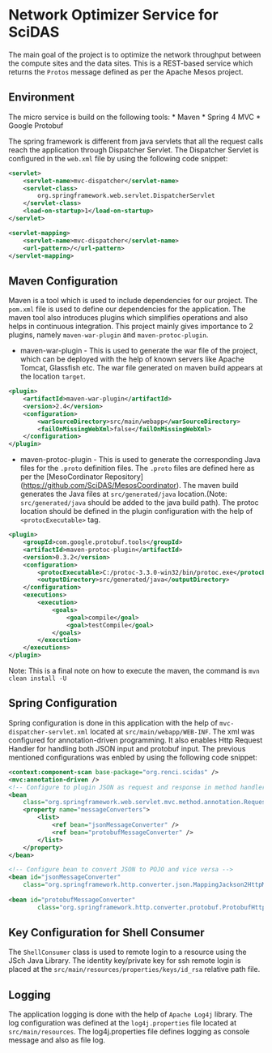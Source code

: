 Network Optimizer Service for SciDAS
====================================
The main goal of the project is to optimize the network throughput between the compute sites and the data sites. This is a REST-based service which returns the `Protos` message defined as per the Apache Mesos project.

## Environment
The micro service is build on the following tools:
	* Maven
	* Spring 4 MVC
	* Google Protobuf

The spring framework is different from java servlets that all the request calls reach the application through Dispatcher Servlet. The Dispatcher Servlet is configured in the `web.xml` file by using the following code snippet: 
```xml
<servlet>
	<servlet-name>mvc-dispatcher</servlet-name>
    <servlet-class>
    	org.springframework.web.servlet.DispatcherServlet
    </servlet-class>
    <load-on-startup>1</load-on-startup>
</servlet>

<servlet-mapping>
	<servlet-name>mvc-dispatcher</servlet-name>
    <url-pattern>/</url-pattern>
</servlet-mapping>
```

## Maven Configuration
Maven is a tool which is used to include dependencies for our project. The `pom.xml` file is used to define our dependencies for the application. The maven tool also introduces plugins which simplifies operations and also helps in continuous integration. This project mainly gives importance to 2 plugins, namely `maven-war-plugin` and `maven-protoc-plugin`.

* maven-war-plugin - This is used to generate the war file of the project, which can be deployed with the help of known servers like Apache Tomcat, Glassfish etc. The war file generated on maven build appears at the location `target`.
```xml
<plugin>
	<artifactId>maven-war-plugin</artifactId>
	<version>2.4</version>
	<configuration>
		<warSourceDirectory>src/main/webapp</warSourceDirectory>
		<failOnMissingWebXml>false</failOnMissingWebXml>
	</configuration>
</plugin>
```
* maven-protoc-plugin - This is used to generate the corresponding Java files for the `.proto` definition files. The `.proto` files are defined here as per the [MesoCordinator Repository] (https://github.com/SciDAS/MesosCoordinator). The maven build generates the Java files at `src/generated/java` location.(Note: `src/generated/java` should be added to the java build path). The protoc location should be defined in the plugin configuration with the help of `<protocExecutable>` tag.
```xml
<plugin>
	<groupId>com.google.protobuf.tools</groupId>
	<artifactId>maven-protoc-plugin</artifactId>
	<version>0.3.2</version>
	<configuration>
		<protocExecutable>C:/protoc-3.3.0-win32/bin/protoc.exe</protocExecutable>
		<outputDirectory>src/generated/java</outputDirectory>
	</configuration>
	<executions>
		<execution>
			<goals>
				<goal>compile</goal>
				<goal>testCompile</goal>
			</goals>
		</execution>
	</executions>
</plugin>
```
Note: This is a final note on how to execute the maven, the command is `mvn clean install -U`

## Spring Configuration
Spring configuration is done in this application with the help of `mvc-dispatcher-servlet.xml` located at `src/main/webapp/WEB-INF`. The xml was configured for annotation-driven programming. It also enables Http Request Handler for handling both JSON input and protobuf input. The previous mentioned configurations was enbled by using the following code snippet:
```xml
<context:component-scan base-package="org.renci.scidas" />
<mvc:annotation-driven />
<!-- Configure to plugin JSON as request and response in method handler -->
<bean
	class="org.springframework.web.servlet.mvc.method.annotation.RequestMappingHandlerAdapter">
	<property name="messageConverters">
		<list>
			<ref bean="jsonMessageConverter" />
			<ref bean="protobufMessageConverter" />
		</list>
	</property>
</bean>

<!-- Configure bean to convert JSON to POJO and vice versa -->
<bean id="jsonMessageConverter"
	class="org.springframework.http.converter.json.MappingJackson2HttpMessageConverter" />
		
<bean id="protobufMessageConverter"
		class="org.springframework.http.converter.protobuf.ProtobufHttpMessageConverter" />
``` 

## Key Configuration for Shell Consumer
The `ShellConsumer` class is used to remote login to a resource using the JSch Java Library. The identity key/private key for ssh remote login is placed at the `src/main/resources/properties/keys/id_rsa` relative path file.

## Logging
The application logging is done with the help of `Apache Log4j` library. The log configuration was defined at the `log4j.properties` file located at `src/main/resources`. The log4j.properties file defines logging as console message and also as file log.

